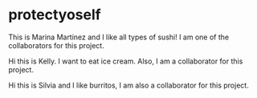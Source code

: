 # protectyoself

This is Marina Martinez and I like all types of sushi! I am one of the collaborators for this project.

Hi this is Kelly. I want to eat ice cream. Also, I am a collaborator for this project.

Hi this is Silvia and I like burritos, I am also a collaborator for this project.
